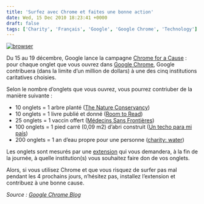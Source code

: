 ```yaml
---
title: 'Surfez avec Chrome et faites une bonne action'
date: Wed, 15 Dec 2010 18:23:41 +0000
draft: false
tags: ['Charity', 'Français', 'Google', 'Google Chrome', 'Technology']
---
```


[![browser](http://blog.madd0.com/images/Windows-Live-Writer/ac41ec256f5a_C37B/browser_thumb.png "browser")](http://blog.madd0.com/images/Windows-Live-Writer/ac41ec256f5a_C37B/browser_2.png)

Du 15 au 19 décembre, Google lance la campagne [Chrome for a Cause](http://www.google.com/chrome/intl/en/p/cause/) : pour chaque onglet que vous ouvrez dans [Google Chrome](http://www.google.com/chrome/intl/en/more/index.html), Google contribuera (dans la limite d’un million de dollars) à une des cinq institutions caritatives choisies.

Selon le nombre d’onglets que vous ouvrez, vous pourrez contriuber de la manière suivante :

*   10 onglets = 1 arbre planté ([The Nature Conservancy](http://www.nature.org/))
*   10 onglets = 1 livre publié et donné ([Room to Read](http://www.roomtoread.org/))
*   25 onglets = 1 vaccin offert ([Médecins Sans Frontières](http://www.doctorswithoutborders.org/))
*   100 onglets = 1 pied carré (0,09 m2) d’abri construit ([Un techo para mi país](http://www.untecho.org/))
*   200 onglets = 1 an d’eau propre pour une personne ([charity: water](http://charitywater.org/))

Les onglets sont mesurés par une [extension](https://chrome.google.com/webstore/detail/bbfammmagchhaohncbhghoohcfoeckdi#) qui vous demandera, à la fin de la journée, à quelle institution(s) vous souhaitez faire don de vos onglets.

Alors, si vous utilisez Chrome et que vous risquez de surfer pas mal pendant les 4 prochains jours, n’hésitez pas, installez l’extension et contribuez à une bonne cause.

_Source : [Google Chrome Blog](http://chrome.blogspot.com/2010/12/browse-for-good-cause.html)_